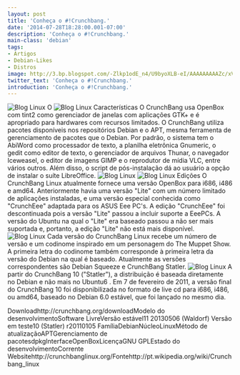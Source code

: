 ```yaml
---
layout: post
title: 'Conheça o #!Crunchbang.'
date: '2014-07-28T18:28:00.001-07:00'
description: 'Conheça o #!Crunchbang.'
main-class: 'debian'
tags:
- Artigos
- Debian-Likes
- Distros
image: http://3.bp.blogspot.com/-Zlkp1odE_n4/U9byoXLB-eI/AAAAAAAAAZc/xVYWzvB1pwQ/s72-c/crunchbang.jpg
twitter_text: 'Conheça o #!Crunchbang.'
introduction: 'Conheça o #!Crunchbang.'
---
```

![Blog Linux](http://3.bp.blogspot.com/-Zlkp1odE_n4/U9byoXLB-eI/AAAAAAAAAZc/xVYWzvB1pwQ/s1600/crunchbang.jpg "Blog Linux")
O 
![Blog Linux](http://3.bp.blogspot.com/-BOU_i3VQ3O4/U9bzPribZFI/AAAAAAAAAZk/dNxH0D-AuPc/s1600/CrunchBang.jpg "Blog Linux")
Características
O CrunchBang usa OpenBox com tint2 como gerenciador de janelas com aplicações GTK+ e é apropriado para hardwares com recursos limitados.
O CrunchBang utiliza pacotes disponíveis nos repositórios Debian e o APT, mesma ferramenta de gerenciamento de pacotes que o Debian.
Por padrão, o sistema tem o AbiWord como processador de texto, a planilha eletrônica Gnumeric, o gedit como editor de texto, o gerenciador de arquivos Thunar, o navegador Iceweasel, o editor de imagens GIMP e o reprodutor de mídia VLC, entre vários outros. Além disso, o script de pós-instalação dá ao usuário a opção de instalar o suíte LibreOffice.
![Blog Linux](http://2.bp.blogspot.com/-PXNrIVwUf14/U9b0L3sa2OI/AAAAAAAAAZw/7rKebY5hGM8/s1600/cb_the_equation.png "Blog Linux")
![Blog Linux](http://1.bp.blogspot.com/-3MrWceMVfGs/U9b0awLzVMI/AAAAAAAAAZ4/4ph6Dqx4sFw/s1600/cb_services_white-ish_1500x1500.png "Blog Linux")
Edições
O CrunchBang Linux atualmente fornece uma versão OpenBox para i686, i486 e amd64. Anteriormente havia uma versão "Lite" com um número limitado de aplicações instaladas, e uma versão especial conhecida como "CrunchEee" adaptada para os ASUS Eee PC's. A edição "CrunchEee" foi descontinuada pois a versão "Lite" passou a incluir suporte a EeePCs. A versão do Ubuntu na qual o "Lite" era baseado passou a não ser mais suportada e, portanto, a edição "Lite" não está mais disponível.
![Blog Linux](http://2.bp.blogspot.com/-HUXiucazI8k/U9b0tegM1QI/AAAAAAAAAaA/ds0XiAF4r68/s1600/images.jpeg "Blog Linux")
Cada versão do CrunchBang Linux recebe um número de versão e um codinome inspirado em um personagem do The Muppet Show. A primeira letra do codinome também corresponde à primeira letra da versão do Debian na qual é baseado. Atualmente as versões correspondentes são Debian Squeeze e CrunchBang Statler.
![Blog Linux](http://1.bp.blogspot.com/-QC6u_Q3WSeI/U9b0-SyENpI/AAAAAAAAAaI/fVqwecpEHdY/s1600/CrunchBang.png "Blog Linux")
A partir do CrunchBang 10 ("Statler"), a distribuição é baseada diretamente no Debian e não mais no Ubuntu6 . Em 7 de fevereiro de 2011, a versão final do CrunchBang 10 foi disponibilizada no formato de live cd para i686, i486, ou amd64, baseado no Debian 6.0 estável, que foi lançado no mesmo dia.  
 
Downloadhttp://crunchbang.org/downloadModelo do desenvolvimentoSoftware LivreVersão estável11 20130506 (Waldorf) Versão em teste10 (Statler) r20110105 FamíliaDebianNúcleoLinuxMétodo de atualizaçãoAPTGerenciamento de pacotesdpkgInterfaceOpenBoxLicençaGNU GPLEstado do desenvolvimentoCorrente Websitehttp://crunchbanglinux.org/Fontehttp://pt.wikipedia.org/wiki/Crunchbang_linux
